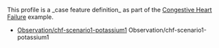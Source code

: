 This profile is a \_case feature definition\_ as part of the [Congestive Heart Failure](examples/chf/chf.html) example.

*   [Observation/chf-scenario1-potassium1](Observation-chf-scenario1-potassium1.html) Observation/chf-scenario1-potassium1